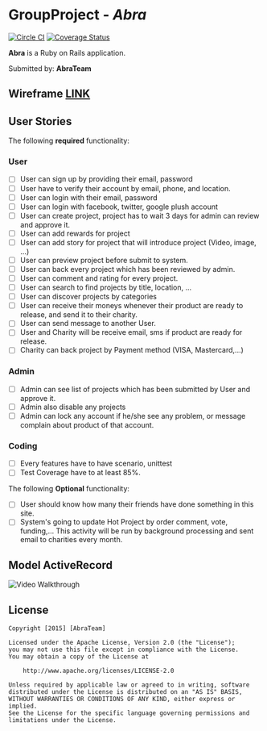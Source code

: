 # GroupProject - *Abra*

[![Circle CI](https://circleci.com/gh/AbraPokemon/KickStater/tree/master.svg?style=svg)](https://circleci.com/gh/AbraPokemon/KickStater/tree/master)
[![Coverage Status](https://coveralls.io/repos/AbraPokemon/KickStater/badge.png?branch=master&service=github)](https://coveralls.io/github/AbraPokemon/KickStater?branch=master)

**Abra** is a Ruby on Rails application.

Submitted by: **AbraTeam**

## Wireframe [LINK](https://trello-attachments.s3.amazonaws.com/569074bbfe516b176a797295/5692417a37d1908b69967f8e/94f908cf5ddd556bc8b6013ccdc18e51/abra.pdf)

## User Stories

The following **required** functionality:

### User

* [ ] User can sign up by providing their email, password
* [ ] User have to verify their account by email, phone, and location.
* [ ] User can login with their email, password
* [ ] User can login with facebook, twitter, google plush account
* [ ] User can create project, project has to wait 3 days for admin can review and approve it.
* [ ] User can add rewards for project
* [ ] User can add story for project that will introduce project (Video, image, ...)
* [ ] User can preview project before submit to system.
* [ ] User can back every project which has been reviewed by admin.
* [ ] User can comment and rating for every project.
* [ ] User can search to find projects by title, location, ...
* [ ] User can discover projects by categories
* [ ] User can receive their moneys whenever their product are ready to release, and send it to their charity.
* [ ] User can send message to another User.
* [ ] User and Charity will be receive email, sms if product are ready for release.
* [ ] Charity can back project by Payment method (VISA, Mastercard,...)

### Admin
* [ ] Admin can see list of projects which has been submitted by User and approve it.
* [ ] Admin also disable any projects
* [ ] Admin can lock any account if he/she see any problem, or message complain about product of that account.

### Coding
* [ ] Every features have to have scenario, unittest
* [ ] Test Coverage have to at least 85%.

The following **Optional** functionality:
* [ ] User should know how many their friends have done something in this site.
* [ ] System's going to update Hot Project by order comment, vote, funding,... This activity will be run by background processing and sent email to charities every month.

## Model ActiveRecord
![Video Walkthrough](http://i.imgur.com/aqvSETj.gif)

## License

    Copyright [2015] [AbraTeam]

    Licensed under the Apache License, Version 2.0 (the "License");
    you may not use this file except in compliance with the License.
    You may obtain a copy of the License at

        http://www.apache.org/licenses/LICENSE-2.0

    Unless required by applicable law or agreed to in writing, software
    distributed under the License is distributed on an "AS IS" BASIS,
    WITHOUT WARRANTIES OR CONDITIONS OF ANY KIND, either express or implied.
    See the License for the specific language governing permissions and
    limitations under the License.
